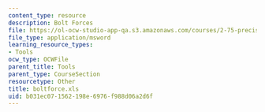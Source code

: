```yaml
---
content_type: resource
description: Bolt Forces
file: https://ol-ocw-studio-app-qa.s3.amazonaws.com/courses/2-75-precision-machine-design-fall-2001/b031ec071562198e6976f988d06a2d6f_boltforce.xls
file_type: application/msword
learning_resource_types:
- Tools
ocw_type: OCWFile
parent_title: Tools
parent_type: CourseSection
resourcetype: Other
title: boltforce.xls
uid: b031ec07-1562-198e-6976-f988d06a2d6f
---
```

